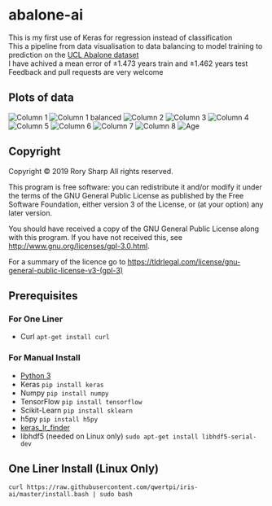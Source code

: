 # abalone-ai
This is my first use of Keras for regression instead of classification  
This a pipeline from data visualisation to data balancing to model training to prediction on the [UCL Abalone dataset](https://archive.ics.uci.edu/ml/datasets/abalone)  
I have achived a mean error of ±1.473 years train and ±1.462 years test  
Feedback and pull requests are very welcome

## Plots of data
![Column 1](Figure_1.png?raw=true "Column 1")
![Column 1 balanced](Figure_1_balanced.png?raw=true "Column 1 balanced")
![Column 2](Figure_2.png?raw=true "Column 2")
![Column 3](Figure_3.png?raw=true "Column 3")
![Column 4](Figure_4.png?raw=true "Column 4")
![Column 5](Figure_5.png?raw=true "Column 5")
![Column 6](Figure_6.png?raw=true "Column 6")
![Column 7](Figure_7.png?raw=true "Column 7")
![Column 8](Figure_8.png?raw=true "Column 8")
![Age](Figure_age.png?raw=true "Age")

## Copyright
Copyright © 2019  Rory Sharp All rights reserved.

This program is free software: you can redistribute it and/or modify
it under the terms of the GNU General Public License as published by
the Free Software Foundation, either version 3 of the License, or
(at your option) any later version.

You should have received a copy of the GNU General Public License
along with this program.  If you have not received this, see <http://www.gnu.org/licenses/gpl-3.0.html>.

For a summary of the licence go to https://tldrlegal.com/license/gnu-general-public-license-v3-(gpl-3)

## Prerequisites
### For One Liner
* Curl `apt-get install curl`
### For Manual Install
* [Python 3](https://www.python.org/downloads/)
* Keras `pip install keras`
* Numpy `pip install numpy`
* TensorFlow `pip install tensorflow`
* Scikit-Learn `pip install sklearn`
* h5py `pip install h5py`
* [keras_lr_finder](https://github.com/qwertpi/keras_lr_finder)
* libhdf5 (needed on Linux only) `sudo apt-get install libhdf5-serial-dev`
## One Liner Install (Linux Only)
` curl https://raw.githubusercontent.com/qwertpi/iris-ai/master/install.bash | sudo bash `
